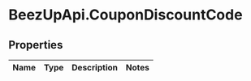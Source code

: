 # BeezUpApi.CouponDiscountCode

## Properties
Name | Type | Description | Notes
------------ | ------------- | ------------- | -------------


